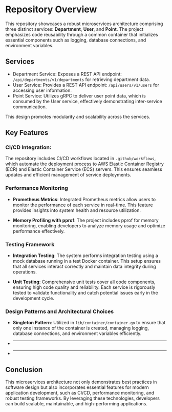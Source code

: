 # Repository Overview

This repository showcases a robust microservices architecture comprising three distinct services: **Department**, **User**, and **Point**. The project emphasizes code reusability through a common container that initializes essential components such as logging, database connections, and environment variables.

## Services
- Department Service:
  Exposes a REST API endpoint: `/api/departments/v1/departments` for retrieving department data.
- User Service:
  Provides a REST API endpoint: `/api/users/v1/users` for accessing user information.
- Point Service:
  Utilizes gRPC to deliver user point data, which is consumed by the User service, effectively demonstrating inter-service communication.

This design promotes modularity and scalability across the services.

## Key Features

### CI/CD Integration:
The repository includes CI/CD workflows located in `.github/workflows`, which automate the deployment process to AWS Elastic Container Registry (ECR) and Elastic Container Service (ECS) servers. This ensures seamless updates and efficient management of service deployments.

### Performance Monitoring
- **Prometheus Metrics**: Integrated Prometheus metrics allow users to monitor the performance of each service in real-time. This feature provides insights into system health and resource utilization.
  
- **Memory Profiling with pprof**: 
  The project includes pprof for memory monitoring, enabling developers to analyze memory usage and optimize performance effectively.

### Testing Framework
- **Integration Testing**: 
  The system performs integration testing using a mock database running in a test Docker container. This setup ensures that all services interact correctly and maintain data integrity during operations.

- **Unit Testing**: 
  Comprehensive unit tests cover all code components, ensuring high code quality and reliability. Each service is rigorously tested to validate functionality and catch potential issues early in the development cycle.

### Design Patterns and Architectural Choices
- **Singleton Pattern**: Utilized in `lib/container/container.go` to ensure that only one instance of the container is created, managing logging, database connections, and environment variables efficiently.

- ** **
- ** **





## Conclusion
This microservices architecture not only demonstrates best practices in software design but also incorporates essential features for modern application development, such as CI/CD, performance monitoring, and robust testing frameworks. By leveraging these technologies, developers can build scalable, maintainable, and high-performing applications.
